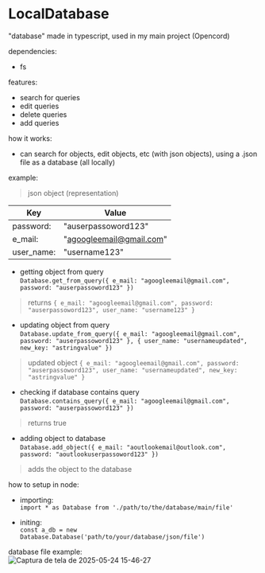 # LocalDatabase
"database" made in typescript, used in my main project (Opencord)<br>

dependencies:
- fs

features:
- search for queries
- edit queries
- delete queries
- add queries

how it works:
- can search for objects, edit objects, etc (with json objects), using a .json file as a database (all locally)

example:<br>
> json object (representation)<br>

| Key  | Value |
| ------------- | ------------- |
| password:  | "auserpassoword123"  |
| e_mail:  | "agoogleemail@gmail.com"  |
| user_name:  | "username123"  |

- getting object from query<br>
`Database.get_from_query({ e_mail: "agoogleemail@gmail.com", password: "auserpassoword123" })`<br>
> returns `{ e_mail: "agoogleemail@gmail.com", password: "auserpassoword123", user_name: "username123" }`<br>

- updating object from query<br>
`Database.update_from_query({ e_mail: "agoogleemail@gmail.com", password: "auserpassoword123" }, { user_name: "usernameupdated", new_key: "astringvalue" })`<br>
> updated object `{ e_mail: "agoogleemail@gmail.com", password: "auserpassoword123", user_name: "usernameupdated", new_key: "astringvalue" }`<br>

- checking if database contains query<br>
`Database.contains_query({ e_mail: "agoogleemail@gmail.com", password: "auserpassoword123" })`<br>
> returns true<br>

- adding object to database<br>
`Database.add_object({ e_mail: "aoutlookemail@outlook.com", password: "aoutlookuserpassoword123" })`<br>
> adds the object to the database

how to setup in node:<br>
- importing:<br>
`import * as Database from './path/to/the/database/main/file'`<br>

- initing:<br>
`const a_db = new Database.Database('path/to/your/database/json/file')`<br>

database file example:<br>
![Captura de tela de 2025-05-24 15-46-27](https://github.com/user-attachments/assets/55c6dbc1-3cc4-40f9-84b1-c5ddffdb3f77)


